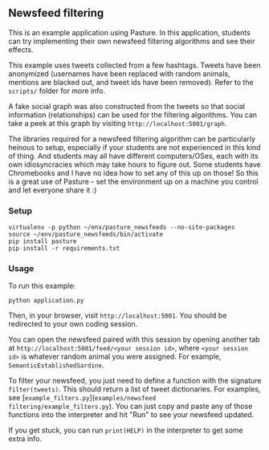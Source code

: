 ## Newsfeed filtering

This is an example application using Pasture. In this application, students can try implementing their own newsfeed filtering algorithms and see their effects.

This example uses tweets collected from a few hashtags. Tweets have been anonymized (usernames have been replaced with random animals, mentions are blacked out, and tweet ids have been removed). Refer to the `scripts/` folder for more info.

A fake social graph was also constructed from the tweets so that social information (relationships) can be used for the filtering algorithms. You can take a peek at this graph by visiting `http://localhost:5001/graph`.

The libraries required for a newsfeed filtering algorithm can be particularly heinous to setup, especially if your students are not experienced in this kind of thing. And students may all have different computers/OSes, each with its own idiosyncracies which may take hours to figure out. Some students have Chromebooks and I have no idea how to set any of this up on those! So this is a great use of Pasture - set the environment up on a machine you control and let everyone share it :)

### Setup

    virtualenv -p python ~/env/pasture_newsfeeds --no-site-packages
    source ~/env/pasture_newsfeeds/bin/activate
    pip install pasture
    pip install -r requirements.txt

### Usage

To run this example:

    python application.py

Then, in your browser, visit `http://localhost:5001`.
You should be redirected to your own coding session.

You can open the newsfeed paired with this session by opening another tab at `http://localhost:5001/feed/<your session id>`,
where `<your session id>` is whatever random animal you were assigned. For example, `SemanticEstablishedSardine`.

To filter your newsfeed, you just need to define a function with the signature `filter(tweets)`. This should return a list of tweet dictionaries. For examples, see [`example_filters.py`](`examples/newsfeed filtering/example_filters.py`). You can just copy and paste any of those functions into the interpreter and hit "Run" to see your newsfeed updated.

If you get stuck, you can run `print(HELP)` in the interpreter to get some extra info.
